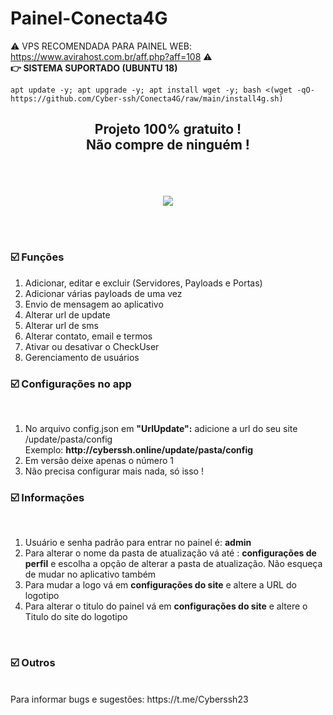 # Painel-Conecta4G

⚠ VPS RECOMENDADA PARA PAINEL WEB: https://www.avirahost.com.br/aff.php?aff=108 ⚠</br>
<b>👉 SISTEMA SUPORTADO (UBUNTU 18)</b>
```
apt update -y; apt upgrade -y; apt install wget -y; bash <(wget -qO- https://github.com/Cyber-ssh/Conecta4G/raw/main/install4g.sh)
```

<h2><p align="center">Projeto 100% gratuito !<br>Não compre de ninguém !</p></h2>

<br><br><center>
<img src="https://i.ibb.co/GFL3Vky/conecta.png">
</center>

<br><br>
<h3>☑️ Funções</h3>

<ol>
<li>Adicionar, editar e excluir  (Servidores, Payloads e Portas)</li>
<li>Adicionar várias payloads de uma vez</li>
<li>Envio de mensagem ao aplicativo</li>
<li>Alterar url de update</li>
<li>Alterar url de sms</li>
<li>Alterar contato, email e termos</li>
<li>Ativar ou desativar o CheckUser</li>
<li>Gerenciamento de usuários</li>
</ol>

<h3>☑️ Configurações no app</h3> <br>
<ol>
  <li>No arquivo config.json em <b>"UrlUpdate":</b> adicione a url do seu site /update/pasta/config <br></li>
  Exemplo: <b>http://cyberssh.online/update/pasta/config</b></li>
  <li>Em versão deixe apenas o número 1</li>
  <li>Não precisa configurar mais nada, só isso !</li>
  </ol>


<h3>☑️ Informações</h3> <br>
<ol>
<li>Usuário e senha padrão para entrar no painel é: <b>admin</b></li>
<li>Para alterar o nome da pasta de atualização vá até : <b>configurações de perfil</b> e escolha a opção de alterar a pasta de atualização. Não esqueça de mudar no aplicativo também</b></li>
<li>Para mudar a logo vá em <b>configurações do site</b> e altere a URL do logotipo</li>
<li>Para alterar o titulo do painel vá em <b>configurações do site</b> e altere o Titulo do site do logotipo</li>
</ol><br>
<h3>☑️ Outros</h3> <br>
Para informar bugs e sugestões: https://t.me/Cyberssh23 <br>



